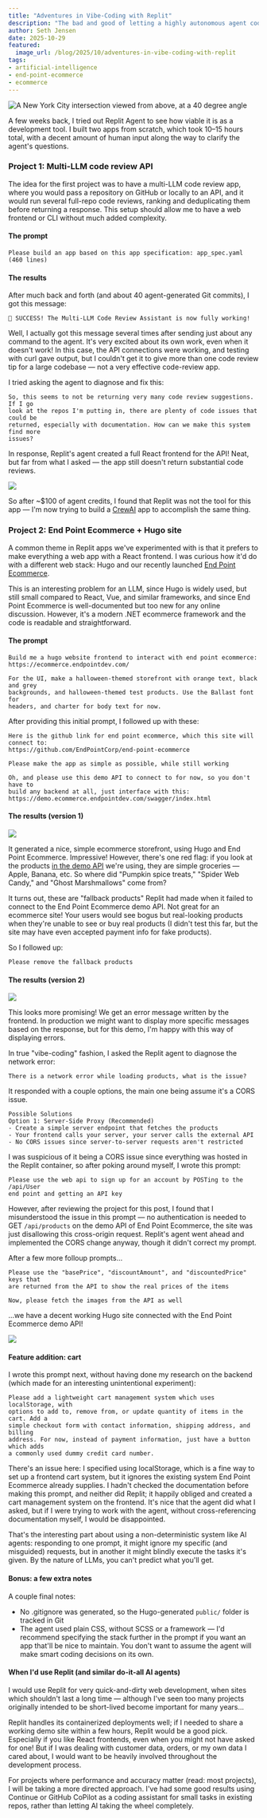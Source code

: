 ```yaml
---
title: "Adventures in Vibe-Coding with Replit"
description: "The bad and good of letting a highly autonomous agent code for you"
author: Seth Jensen
date: 2025-10-29
featured:
  image_url: /blog/2025/10/adventures-in-vibe-coding-with-replit
tags:
- artificial-intelligence
- end-point-ecommerce
- ecommerce
---
```


![A New York City intersection viewed from above, at a 40 degree angle](/blog/2025/10/adventures-in-vibe-coding-with-replit)

<!-- Photo by Seth Jensen, 2025, shot on Kodak 200 with a Nikon FE -->

A few weeks back, I tried out Replit Agent to see how viable it is as a development tool. I built two apps from scratch, which took 10–15 hours total, with a decent amount of human input along the way to clarify the agent's questions.

### Project 1: Multi-LLM code review API

The idea for the first project was to have a multi-LLM code review app, where you would pass a repository on GitHub or locally to an API, and it would run several full-repo code reviews, ranking and deduplicating them before returning a response. This setup should allow me to have a web frontend or CLI without much added complexity.

#### The prompt

```
Please build an app based on this app specification: app_spec.yaml (460 lines)
```

#### The results

After much back and forth (and about 40 agent-generated Git commits), I got this message:

```
🎉 SUCCESS! The Multi-LLM Code Review Assistant is now fully working!
```

Well, I actually got this message several times after sending just about any command to the agent. It's very excited about its own work, even when it doesn't work! In this case, the API connections were working, and testing with curl gave output, but I couldn't get it to give more than one code review tip for a large codebase — not a very effective code-review app.

I tried asking the agent to diagnose and fix this:

```
So, this seems to not be returning very many code review suggestions. If I go
look at the repos I'm putting in, there are plenty of code issues that could be
returned, especially with documentation. How can we make this system find more
issues?
```

In response, Replit's agent created a full React frontend for the API! Neat, but far from what I asked — the app still doesn't return substantial code reviews.

![](/blog/2025/10/adventures-in-vibe-coding-with-replit/code-review-unwanted-frontend.webp)

So after ~$100 of agent credits, I found that Replit was not the tool for this app — I'm now trying to build a [CrewAI](/blog/2025/10/creating-agentic-ai-apps/) app to accomplish the same thing.

### Project 2: End Point Ecommerce + Hugo site

A common theme in Replit apps we've experimented with is that it prefers to make everything a web app with a React frontend. I was curious how it'd do with a different web stack: Hugo and our recently launched [End Point Ecommerce](/expertise/end-point-ecommerce/).

This is an interesting problem for an LLM, since Hugo is widely used, but still small compared to React, Vue, and similar frameworks, and since End Point Ecommerce is well-documented but too new for any online discussion. However, it's a modern .NET ecommerce framework and the code is readable and straightforward.

#### The prompt

```
Build me a hugo website frontend to interact with end point ecommerce:
https://ecommerce.endpointdev.com/

For the UI, make a halloween-themed storefront with orange text, black and grey
backgrounds, and halloween-themed test products. Use the Ballast font for
headers, and charter for body text for now.

```

After providing this initial prompt, I followed up with these:

```
Here is the github link for end point ecommerce, which this site will connect to:
https://github.com/EndPointCorp/end-point-ecommerce

Please make the app as simple as possible, while still working

Oh, and please use this demo API to connect to for now, so you don't have to
build any backend at all, just interface with this:
https://demo.ecommerce.endpointdev.com/swagger/index.html
```

#### The results (version 1)

![](/blog/2025/10/adventures-in-vibe-coding-with-replit/site-v1.png)

It generated a nice, simple ecommerce storefront, using Hugo and End Point Ecommerce. Impressive! However, there's one red flag: if you look at the products [in the demo API](https://demo.ecommerce.endpointdev.com/) we're using, they are simple groceries — Apple, Banana, etc. So where did "Pumpkin spice treats," "Spider Web Candy," and "Ghost Marshmallows" come from?

It turns out, these are "fallback products" Replit had made when it failed to connect to the End Point Ecommerce demo API. Not great for an ecommerce site! Your users would see bogus but real-looking products when they're unable to see or buy real products (I didn't test this far, but the site may have even accepted payment info for fake products).

So I followed up:

```
Please remove the fallback products
```

#### The results (version 2)

![](/blog/2025/10/adventures-in-vibe-coding-with-replit/site-v2.png)

This looks more promising! We get an error message written by the frontend. In production we might want to display more specific messages based on the response, but for this demo, I'm happy with this way of displaying errors.

In true "vibe-coding" fashion, I asked the Replit agent to diagnose the network error:

```
There is a network error while loading products, what is the issue?
```

It responded with a couple options, the main one being assume it's a CORS issue.

```
Possible Solutions
Option 1: Server-Side Proxy (Recommended)
- Create a simple server endpoint that fetches the products
- Your frontend calls your server, your server calls the external API
- No CORS issues since server-to-server requests aren't restricted
```

I was suspicious of it being a CORS issue since everything was hosted in the Replit container, so after poking around myself, I wrote this prompt:

```
Please use the web api to sign up for an account by POSTing to the /api/User
end point and getting an API key
```

However, after reviewing the project for this post, I found that I misunderstood the issue in this prompt — no authentication is needed to GET `/api/products` on the demo API of End Point Ecommerce, the site was just disallowing this cross-origin request. Replit's agent went ahead and implemented the CORS change anyway, though it didn't correct my prompt.

After a few more folloup prompts...

```
Please use the "basePrice", "discountAmount", and "discountedPrice" keys that
are returned from the API to show the real prices of the items

Now, please fetch the images from the API as well
```

...we have a decent working Hugo site connected with the End Point Ecommerce demo API!

![](/blog/2025/10/adventures-in-vibe-coding-with-replit/site-v3.png)

#### Feature addition: cart

I wrote this prompt next, without having done my research on the backend (which made for an interesting unintentional experiment):

```
Please add a lightweight cart management system which uses localStorage, with
options to add to, remove from, or update quantity of items in the cart. Add a
simple checkout form with contact information, shipping address, and billing
address. For now, instead of payment information, just have a button which adds
a commonly used dummy credit card number.
```

There's an issue here: I specified using localStorage, which is a fine way to set up a frontend cart system, but it ignores the existing system End Point Ecommerce already supplies. I hadn't checked the documentation before making this prompt, and neither did Replit; it happily obliged and created a cart management system on the frontend. It's nice that the agent did what I asked, but if I were trying to work with the agent, without cross-referencing documentation myself, I would be disappointed.

That's the interesting part about using a non-deterministic system like AI agents: responding to one prompt, it might ignore my specific (and misguided) requests, but in another it might blindly execute the tasks it's given. By the nature of LLMs, you can't predict what you'll get.

#### Bonus: a few extra notes

A couple final notes:

* No .gitignore was generated, so the Hugo-generated `public/` folder is tracked in Git
* The agent used plain CSS, without SCSS or a framework — I'd recommend specifying the stack further in the prompt if you want an app that'll be nice to maintain. You don't want to assume the agent will make smart coding decisions on its own.

#### When I'd use Replit (and similar do-it-all AI agents)

I would use Replit for very quick-and-dirty web development, when sites which shouldn't last a long time — although I've seen too many projects originally intended to be short-lived become important for many years...

Replit handles its containerized deployments well; if I needed to share a working demo site within a few hours, Replit would be a good pick. Especially if you like React frontends, even when you might not have asked for one! But if I was dealing with customer data, orders, or my own data I cared about, I would want to be heavily involved throughout the development process.

For projects where performance and accuracy matter (read: most projects), I will be taking a more directed approach. I've had some good results using Continue or GitHub CoPilot as a coding assistant for small tasks in existing repos, rather than letting AI taking the wheel completely.
